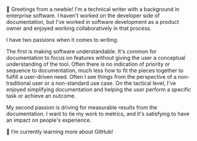 👋 Greetings from a newbie! I'm a technical writer with a background in enterprise software. I haven't worked on the developer side of documentation, but I've worked in software development as a product owner and enjoyed working collaboratively in that process.<br/>

I have two passions when it comes to writing.<br/>

The first is making software understandable. It's common for documentation to focus on features without giving the user a conceptual understanding of the tool. Often there is no indication of priority or sequence to documentation, much less how to fit the pieces together to fulfill a user-driven need. Often I see things from the perspective of a non-traditional user or a non-standard use case. On the tactical level, I've enjoyed simplifying documentation and helping the user perform a specific task or achieve an outcome. <br/>

My second passion is driving for measurable results from the documentation. I want to tie my work to metrics, and it's satisfying to have an impact on people's experience.<br/>

🌱 I’m currently learning more about GitHub!<br/>
